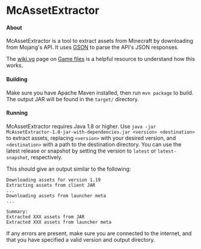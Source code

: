 # McAssetExtractor

#### About
McAssetExtractor is a tool to extract assets from Minecraft by
downloading from Mojang's API. It uses [GSON](https://github.com/google/gson)
to parse the API's JSON responses.

The [wiki.vg](https://wiki.vg) page on [Game files](https://wiki.vg/Game_files)
is a helpful resource to understand how this works.

#### Building

Make sure you have Apache Maven installed, then run `mvn package`
to build. The output JAR will be found in the `target/` directory.

#### Running

McAssetExtractor requires Java 1.8 or higher. Use
`java -jar McAssetExtractor-1.0-jar-with-dependencies.jar <version> <destination>` to extract
assets, replacing `<version>` with your desired version, and
`<destination>` with a path to the destination directory.
You can use the latest release or snapshot by setting the version to
`latest` or `latest-snapshot`, respectively.

This should give an output similar to the following:
```
Downloading assets for version 1.19
Extracting assets from client JAR
...
Downloading assets from launcher meta
...

Summary:
Extracted XXX assets from JAR
Extracted XXX assets from launcher meta
```

If any errors are present, make sure you are connected to the
internet, and that you have specified a valid version and
output directory.
